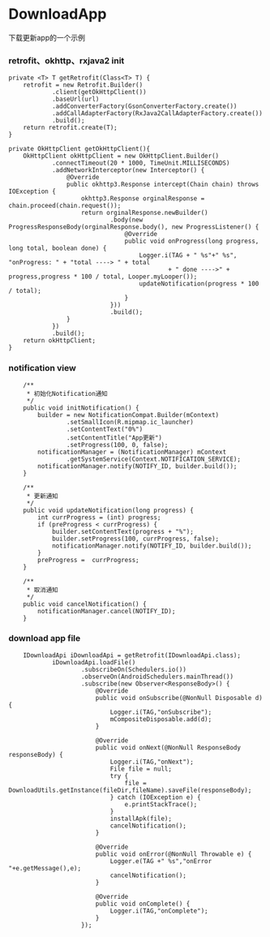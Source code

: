# DownloadApp
下载更新app的一个示例


### retrofit、okhttp、rxjava2 init

    private <T> T getRetrofit(Class<T> T) {
        retrofit = new Retrofit.Builder()
                .client(getOkHttpClient())
                .baseUrl(url)
                .addConverterFactory(GsonConverterFactory.create())
                .addCallAdapterFactory(RxJava2CallAdapterFactory.create())
                .build();
        return retrofit.create(T);
    }

    private OkHttpClient getOkHttpClient(){
        OkHttpClient okHttpClient = new OkHttpClient.Builder()
                .connectTimeout(20 * 1000, TimeUnit.MILLISECONDS)
                .addNetworkInterceptor(new Interceptor() {
                    @Override
                    public okhttp3.Response intercept(Chain chain) throws IOException {
                        okhttp3.Response orginalResponse = chain.proceed(chain.request());
                        return orginalResponse.newBuilder()
                                .body(new ProgressResponseBody(orginalResponse.body(), new ProgressListener() {
                                    @Override
                                    public void onProgress(long progress, long total, boolean done) {
                                        Logger.i(TAG + " %s"+" %s", "onProgress: " + "total ----> " + total
                                                + " done ---->" + progress,progress * 100 / total, Looper.myLooper());
                                        updateNotification(progress * 100 / total);
                                    }
                                }))
                                .build();
                    }
                })
                .build();
        return okHttpClient;
    }
    
    
### notification view

        /**
         * 初始化Notification通知
         */
        public void initNotification() {
            builder = new NotificationCompat.Builder(mContext)
                    .setSmallIcon(R.mipmap.ic_launcher)
                    .setContentText("0%")
                    .setContentTitle("App更新")
                    .setProgress(100, 0, false);
            notificationManager = (NotificationManager) mContext
                    .getSystemService(Context.NOTIFICATION_SERVICE);
            notificationManager.notify(NOTIFY_ID, builder.build());
        }

        /**
         * 更新通知
         */
        public void updateNotification(long progress) {
            int currProgress = (int) progress;
            if (preProgress < currProgress) {
                builder.setContentText(progress + "%");
                builder.setProgress(100, currProgress, false);
                notificationManager.notify(NOTIFY_ID, builder.build());
            }
            preProgress =  currProgress;
        }

        /**
         * 取消通知
         */
        public void cancelNotification() {
            notificationManager.cancel(NOTIFY_ID);
        }
    
### download app file

        IDownloadApi iDownloadApi = getRetrofit(IDownloadApi.class);
                iDownloadApi.loadFile()
                        .subscribeOn(Schedulers.io())
                        .observeOn(AndroidSchedulers.mainThread())
                        .subscribe(new Observer<ResponseBody>() {
                            @Override
                            public void onSubscribe(@NonNull Disposable d) {
                                Logger.i(TAG,"onSubscribe");
                                mCompositeDisposable.add(d);
                            }

                            @Override
                            public void onNext(@NonNull ResponseBody responseBody) {
                                Logger.i(TAG,"onNext");
                                File file = null;
                                try {
                                    file = DownloadUtils.getInstance(fileDir,fileName).saveFile(responseBody);
                                } catch (IOException e) {
                                    e.printStackTrace();
                                }
                                installApk(file);
                                cancelNotification();
                            }

                            @Override
                            public void onError(@NonNull Throwable e) {
                                Logger.e(TAG +" %s","onError "+e.getMessage(),e);
                                cancelNotification();
                            }

                            @Override
                            public void onComplete() {
                                Logger.i(TAG,"onComplete");
                            }
                        });
